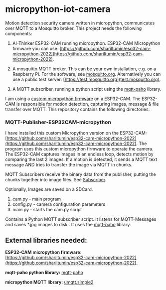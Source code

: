 # micropython-iot-camera

Motion detection security camera written in micropython, communicates over MQTT to a Mosquitto broker. This project needs the following components: 
 
1. AI-Thinker ESP32-CAM running micropython. ESP32-CAM Micropython firmware you can use: [https://github.com/shariltumin/esp32-cam-micropython-2022](https://github.com/shariltumin/esp32-cam-micropython-2022).

2. A mosquitto MQTT broker. This can be your own installation, e.g. on a Raspberry Pi. For the software, see [mosquitto.org](mosquitto.org). Alternatively you can use a public test server: [https://test.mosquitto.org](test.mosquitto.org).

3. A MQTT subscriber, running a python script using the [mqtt-paho](https://pypi.org/project/paho-mqtt/) library.

I am using a [custom micropython firmware](https://github.com/shariltumin/esp32-cam-micropython-2022) on a ESP32-CAM. 
The ESP32-CAM is responsible for motion detection, capturing images, message & file transfer over MQTT.
This repository contains the following directories:

### MQTT-Publisher-ESP32CAM-micropython
I have installed this custom Micropython version on the ESP32-CAM: [https://github.com/shariltumin/esp32-cam-micropython-2022](https://github.com/shariltumin/esp32-cam-micropython-2022). 
The program uses this custom micropython firmware to operate the camera.
The ESP32-CAM captures images in an endless loop, detects motion by comparing the last 2 images. If a motion is detected, it sends a MQTT text message AND tries to transfer the image via MQTT in chunks. 

MQTT Subscribers receive the binary data from the publisher, putting the chunks together into image files. 
See [Subscriber][1].

Optionally, Images are saved on a SDCard.

1. cam.py - main program
2. config.py - camera configuration parameters
3. main.py - starts the cam.py script

[1]:Subscriber
Contains a Python MQTT subscriber script. It listens for MQTT-Messages and saves *.jpg images to disk.. It uses the [mqtt-paho](https://pypi.org/project/paho-mqtt/) library.

## External libraries needed:

__ESP32-CAM micropython firmware__: 
[https://github.com/shariltumin/esp32-cam-micropython-2022](https://github.com/shariltumin/esp32-cam-micropython-2022). 

__mqtt-paho python library:__
[mqtt-paho](https://pypi.org/project/paho-mqtt/)

__micropython MQTT library:__
[umqtt.simple2](https://github.com/fizista/micropython-umqtt.simple2)

